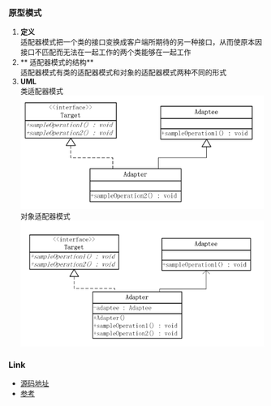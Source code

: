 ### 原型模式
1. **定义**  
适配器模式把一个类的接口变换成客户端所期待的另一种接口，从而使原本因接口不匹配而无法在一起工作的两个类能够在一起工作
2. ** 适配器模式的结构**  
适配器模式有类的适配器模式和对象的适配器模式两种不同的形式
3. **UML**    
类适配器模式   
![类适配器模式 ](d1.png)  
对象适配器模式     
![对象适配器模式  ](d2.png) 

### Link
- [源码地址](https://github.com/dzhai/design-pattern/tree/master/src/main/java/net/dzhai/dp/structural/adapter)
- [参考](http://www.cnblogs.com/java-my-life/archive/2012/04/13/2442795.html)
